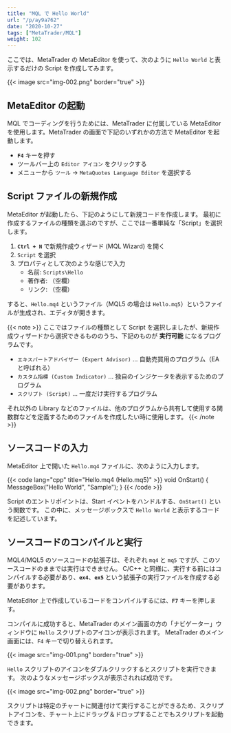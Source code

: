 ```yaml
---
title: "MQL で Hello World"
url: "/p/ay9a762"
date: "2020-10-27"
tags: ["MetaTrader/MQL"]
weight: 102
---
```


ここでは、MetaTrader の MetaEditor を使って、次のように `Hello World` と表示するだけの Script を作成してみます。

{{< image src="img-002.png" border="true" >}}

MetaEditor の起動
----

MQL でコーディングを行うためには、MetaTrader に付属している MetaEditor を使用します。MetaTrader の画面で下記のいずれかの方法で MetaEditor を起動します。

- __`F4`__ キーを押す
- ツールバー上の `Editor アイコン` をクリックする
- メニューから `ツール` → `MetaQuotes Language Editor` を選択する


Script ファイルの新規作成
----

MetaEditor が起動したら、下記のようにして新規コードを作成します。
最初に作成するファイルの種類を選ぶのですが、ここでは一番単純な「Script」を選択します。

1. __`Ctrl + N`__ で新規作成ウィザード (MQL Wizard) を開く
2. `Script` を選択
3. プロパティとして次のような感じで入力
    - 名前: `Scripts\Hello`
    - 著作者: （空欄）
    - リンク: （空欄）

すると、`Hello.mq4` というファイル（MQL5 の場合は `Hello.mq5`）というファイルが生成され、エディタが開きます。

{{< note >}}
ここではファイルの種類として Script を選択しましたが、新規作成ウィザードから選択できるもののうち、下記のものが __実行可能__ になるプログラムです。

* `エキスパートアドバイザー (Expert Advisor)` ... 自動売買用のプログラム（EAと呼ばれる）
* `カスタム指標 (Custom Indicator)` ... 独自のインジケータを表示するためのプログラム
* `スクリプト (Script)` ... 一度だけ実行するプログラム

それ以外の Library などのファイルは、他のプログラムから共有して使用する関数群などを定義するためのファイルを作成したい時に使用します。
{{< /note >}}


ソースコードの入力
----

MetaEditor 上で開いた `Hello.mq4` ファイルに、次のように入力します。

{{< code lang="cpp" title="Hello.mq4 (Hello.mq5)" >}}
void OnStart() {
    MessageBox("Hello World", "Sample");
}
{{< /code >}}

Script のエントリポイントは、Start イベントをハンドルする、`OnStart()` という関数です。
この中に、メッセージボックスで `Hello World` と表示するコードを記述しています。


ソースコードのコンパイルと実行
----

MQL4/MQL5 のソースコードの拡張子は、それぞれ `mq4` と `mq5` ですが、このソースコードのままでは実行はできません。
C/C++ と同様に、実行する前にはコンパイルする必要があり、__`ex4`__、__`ex5`__ という拡張子の実行ファイルを作成する必要があります。

MetaEditor 上で作成しているコードをコンパイルするには、__`F7`__ キーを押します。

コンパイルに成功すると、MetaTrader のメイン画面の方の「ナビゲーター」ウィンドウに `Hello` スクリプトのアイコンが表示されます。
MetaTrader のメイン画面には、`F4` キーで切り替えられます。

{{< image src="img-001.png" border="true" >}}

`Hello` スクリプトのアイコンをダブルクリックするとスクリプトを実行できます。
次のようなメッセージボックスが表示されれば成功です。

{{< image src="img-002.png" border="true" >}}

スクリプトは特定のチャートに関連付けて実行することができるため、スクリプトアイコンを、チャート上にドラッグ＆ドロップすることでもスクリプトを起動できます。

